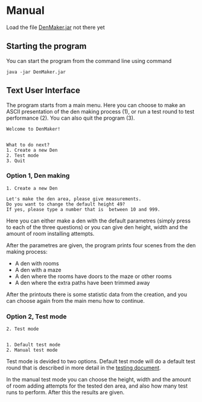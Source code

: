 # Manual

Load the file [DenMaker.jar](https://github.com/apndx/DenMaker..) not there yet

## Starting the program

You can start the program from the command line using command

```
java -jar DenMaker.jar
```

## Text User Interface

The program starts from a main menu. Here you can choose to make an ASCII presentation of the den making process (1), or run a test round to test performance (2). You can also quit the program (3).

```
Welcome to DenMaker!
 
 
What to do next?
1. Create a new Den
2. Test mode
3. Quit

```

### Option 1, Den making

```
1. Create a new Den

Let's make the den area, please give measurements.
Do you want to change the default height 49?
If yes, please type a number that is  between 10 and 999.

```

Here you can either make a den with the default parametres (simply press <enter> to each of the three questions) or you can give den height, width and the amount of room installing attempts.

After the parametres are given, the program prints four scenes from the den making process:

* A den with rooms
* A den with a maze
* A den where the rooms have doors to the maze or other rooms
* A den where the extra paths have been trimmed away

After the printouts there is some statistic data from the creation, and you can choose again from the main menu how to continue.

### Option 2, Test mode

```
2. Test mode


1. Default test mode
2. Manual test mode

```

Test mode is devided to two options. Default test mode will do a default test round that is described in more detail in the [testing document](https://github.com/apndx/DenMaker/blob/master/Documentation/testing_document.md).

In the manual test mode you can choose the height, width and the amount of room adding attempts for the tested den area, and also how many test runs to perform. After this the results are given.





